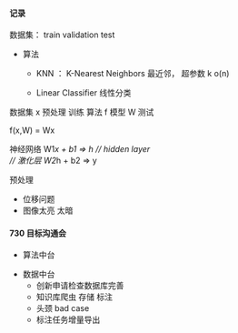 #### 记录

数据集： train validation test

- 算法

  - KNN ： K-Nearest Neighbors 最近邻， 超参数 k o(n)

  - Linear Classifier 线性分类

数据集 x
预处理
训练
算法 f
模型 W
测试

f(x,W) = Wx

神经网络
W1*x + b1 => h // hidden layer  
 // 激化层
W2*h + b2 => y

预处理

- 位移问题
- 图像太亮 太暗

#### 730 目标沟通会

- 算法中台

* 数据中台
  - 创新申请检查数据库完善
  - 知识库爬虫 存储 标注
  - 头颈 bad case
  - 标注任务增量导出
